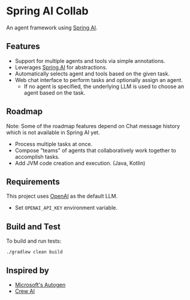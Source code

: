 # Spring AI Collab

An agent framework using [Spring AI](https://spring.io/projects/spring-ai).

## Features

- Support for multiple agents and tools via simple annotations.
- Leverages [Spring AI](https://spring.io/projects/spring-ai) for abstractions. 
- Automatically selects agent and tools based on the given task.
- Web chat interface to perform tasks and optionally assign an agent.
    - If no agent is specified, the underlying LLM is used to choose an agent based on the task. 

## Roadmap

Note: Some of the roadmap features depend on Chat message history which is not available in Spring AI yet.

- Process multiple tasks at once.
- Compose "teams" of agents that collaboratively work together to accomplish tasks.
- Add JVM code creation and execution. (Java, Kotlin)

## Requirements

This project uses [OpenAI](https://openai.com/) as the default LLM.

- Set `OPENAI_API_KEY` environment variable. 

## Build and Test

To build and run tests:
```shell
./gradlew clean build
```

## Inspired by

- [Microsoft's Autogen](https://www.microsoft.com/en-us/research/project/autogen/)
- [Crew AI](https://www.crewai.com/)

